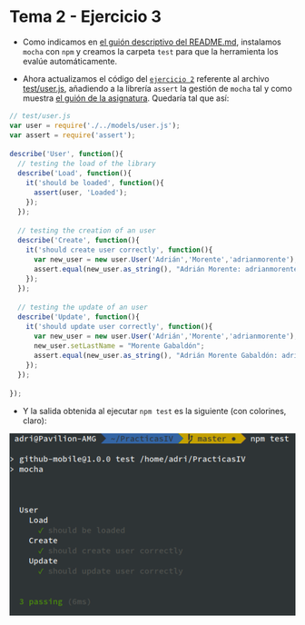 # Tema 2 - Ejercicio 3

- Como indicamos en [el guión descriptivo del README.md](../README.md), instalamos `mocha` con `npm` y creamos la carpeta `test` para que la herramienta los evalúe automáticamente.

- Ahora actualizamos el código del [`ejercicio 2`](./ejercicio2.md) referente al archivo [test/user.js](../test/user.js), añadiendo a la librería `assert` la gestión de `mocha` tal y como muestra [el guión de la asignatura](http://jj.github.io/IV/documentos/temas/Desarrollo_basado_en_pruebas#desarrollo-basado-en-pruebas-1). Quedaría tal que así:

```js
// test/user.js
var user = require('./../models/user.js');
var assert = require('assert');

describe('User', function(){
  // testing the load of the library
  describe('Load', function(){
    it('should be loaded', function(){
      assert(user, 'Loaded');
    });
  });

  // testing the creation of an user
  describe('Create', function(){
    it('should create user correctly', function(){
      var new_user = new user.User('Adrián','Morente','adrianmorente');
      assert.equal(new_user.as_string(), "Adrián Morente: adrianmorente", "Creado");
    });
  });

  // testing the update of an user
  describe('Update', function(){
    it('should update user correctly', function(){
      var new_user = new user.User('Adrián','Morente','adrianmorente');
      new_user.setLastName = "Morente Gabaldón";
      assert.equal(new_user.as_string(), "Adrián Morente Gabaldón: adrianmorente", "Actualizado");
    });
  });

});
```

- Y la salida obtenida al ejecutar `npm test` es la siguiente (con colorines, claro):

![Captura test Mocha](./images/ej3-test.png)
